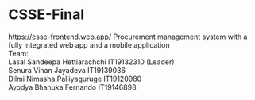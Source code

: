 # CSSE-Final
https://csse-frontend.web.app/
Procurement management system with a fully integrated web app and a mobile application<br/>
Team:<br/>
Lasal Sandeepa Hettiarachchi IT19132310 (Leader)<br/>
Senura Vihan Jayadeva IT19139036<br/>
Dilmi Nimasha Palliyaguruge IT19120980<br/>
Ayodya Bhanuka Fernando IT19146898<br/>
